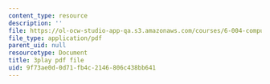 ```yaml
---
content_type: resource
description: ''
file: https://ol-ocw-studio-app-qa.s3.amazonaws.com/courses/6-004-computation-structures-spring-2017/9f73ae0d0d71fb4c2146806c438bb641_2IQxigpPMns.pdf
file_type: application/pdf
parent_uid: null
resourcetype: Document
title: 3play pdf file
uid: 9f73ae0d-0d71-fb4c-2146-806c438bb641
---
```

